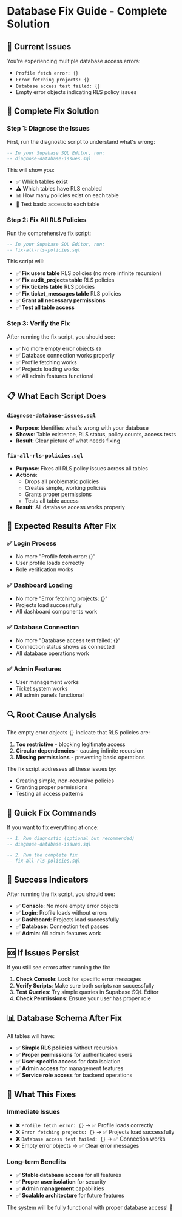 # Database Fix Guide - Complete Solution

## 🚨 **Current Issues**

You're experiencing multiple database access errors:
- `Profile fetch error: {}`
- `Error fetching projects: {}`
- `Database access test failed: {}`
- Empty error objects indicating RLS policy issues

## 🔧 **Complete Fix Solution**

### Step 1: Diagnose the Issues
First, run the diagnostic script to understand what's wrong:

```sql
-- In your Supabase SQL Editor, run:
-- diagnose-database-issues.sql
```

This will show you:
- ✅ Which tables exist
- ⚠️ Which tables have RLS enabled
- 📊 How many policies exist on each table
- 🧪 Test basic access to each table

### Step 2: Fix All RLS Policies
Run the comprehensive fix script:

```sql
-- In your Supabase SQL Editor, run:
-- fix-all-rls-policies.sql
```

This script will:
- ✅ **Fix users table** RLS policies (no more infinite recursion)
- ✅ **Fix audit_projects table** RLS policies
- ✅ **Fix tickets table** RLS policies  
- ✅ **Fix ticket_messages table** RLS policies
- ✅ **Grant all necessary permissions**
- ✅ **Test all table access**

### Step 3: Verify the Fix
After running the fix script, you should see:
- ✅ No more empty error objects `{}`
- ✅ Database connection works properly
- ✅ Profile fetching works
- ✅ Projects loading works
- ✅ All admin features functional

## 📋 **What Each Script Does**

### `diagnose-database-issues.sql`
- **Purpose**: Identifies what's wrong with your database
- **Shows**: Table existence, RLS status, policy counts, access tests
- **Result**: Clear picture of what needs fixing

### `fix-all-rls-policies.sql`
- **Purpose**: Fixes all RLS policy issues across all tables
- **Actions**:
  - Drops all problematic policies
  - Creates simple, working policies
  - Grants proper permissions
  - Tests all table access
- **Result**: All database access works properly

## 🎯 **Expected Results After Fix**

### ✅ **Login Process**
- No more "Profile fetch error: {}"
- User profile loads correctly
- Role verification works

### ✅ **Dashboard Loading**
- No more "Error fetching projects: {}"
- Projects load successfully
- All dashboard components work

### ✅ **Database Connection**
- No more "Database access test failed: {}"
- Connection status shows as connected
- All database operations work

### ✅ **Admin Features**
- User management works
- Ticket system works
- All admin panels functional

## 🔍 **Root Cause Analysis**

The empty error objects `{}` indicate that RLS policies are:
1. **Too restrictive** - blocking legitimate access
2. **Circular dependencies** - causing infinite recursion
3. **Missing permissions** - preventing basic operations

The fix script addresses all these issues by:
- Creating simple, non-recursive policies
- Granting proper permissions
- Testing all access patterns

## 🚀 **Quick Fix Commands**

If you want to fix everything at once:

```sql
-- 1. Run diagnostic (optional but recommended)
-- diagnose-database-issues.sql

-- 2. Run the complete fix
-- fix-all-rls-policies.sql
```

## 🎉 **Success Indicators**

After running the fix script, you should see:
- ✅ **Console**: No more empty error objects
- ✅ **Login**: Profile loads without errors
- ✅ **Dashboard**: Projects load successfully
- ✅ **Database**: Connection test passes
- ✅ **Admin**: All admin features work

## 🆘 **If Issues Persist**

If you still see errors after running the fix:

1. **Check Console**: Look for specific error messages
2. **Verify Scripts**: Make sure both scripts ran successfully
3. **Test Queries**: Try simple queries in Supabase SQL Editor
4. **Check Permissions**: Ensure your user has proper role

## 📊 **Database Schema After Fix**

All tables will have:
- ✅ **Simple RLS policies** without recursion
- ✅ **Proper permissions** for authenticated users
- ✅ **User-specific access** for data isolation
- ✅ **Admin access** for management features
- ✅ **Service role access** for backend operations

## 🎯 **What This Fixes**

### **Immediate Issues**
- ❌ `Profile fetch error: {}` → ✅ Profile loads correctly
- ❌ `Error fetching projects: {}` → ✅ Projects load successfully  
- ❌ `Database access test failed: {}` → ✅ Connection works
- ❌ Empty error objects → ✅ Clear error messages

### **Long-term Benefits**
- ✅ **Stable database access** for all features
- ✅ **Proper user isolation** for security
- ✅ **Admin management** capabilities
- ✅ **Scalable architecture** for future features

The system will be fully functional with proper database access! 🚀
